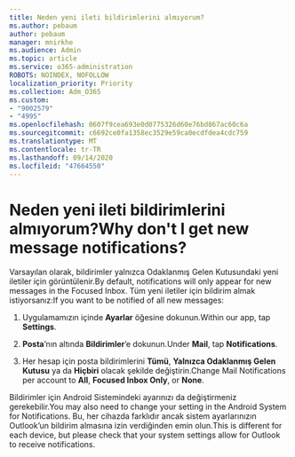 ```yaml
---
title: Neden yeni ileti bildirimlerini almıyorum?
ms.author: pebaum
author: pebaum
manager: mnirkhe
ms.audience: Admin
ms.topic: article
ms.service: o365-administration
ROBOTS: NOINDEX, NOFOLLOW
localization_priority: Priority
ms.collection: Adm_O365
ms.custom:
- "9002579"
- "4995"
ms.openlocfilehash: 0607f9cea693e0d0775326d60e76bd867ac60c6a
ms.sourcegitcommit: c6692ce0fa1358ec3529e59ca0ecdfdea4cdc759
ms.translationtype: MT
ms.contentlocale: tr-TR
ms.lasthandoff: 09/14/2020
ms.locfileid: "47664550"
---
```

# <a name="why-dont-i-get-new-message-notifications"></a><span data-ttu-id="e8161-102">Neden yeni ileti bildirimlerini almıyorum?</span><span class="sxs-lookup"><span data-stu-id="e8161-102">Why don't I get new message notifications?</span></span>

<span data-ttu-id="e8161-103">Varsayılan olarak, bildirimler yalnızca Odaklanmış Gelen Kutusundaki yeni iletiler için görüntülenir.</span><span class="sxs-lookup"><span data-stu-id="e8161-103">By default, notifications will only appear for new messages in the Focused Inbox.</span></span> <span data-ttu-id="e8161-104">Tüm yeni iletiler için bildirim almak istiyorsanız:</span><span class="sxs-lookup"><span data-stu-id="e8161-104">If you want to be notified of all new messages:</span></span>

1. <span data-ttu-id="e8161-105">Uygulamamızın içinde **Ayarlar** öğesine dokunun.</span><span class="sxs-lookup"><span data-stu-id="e8161-105">Within our app, tap **Settings**.</span></span>

2. <span data-ttu-id="e8161-106">**Posta**’nın altında **Bildirimler**’e dokunun.</span><span class="sxs-lookup"><span data-stu-id="e8161-106">Under **Mail**, tap **Notifications**.</span></span>

3. <span data-ttu-id="e8161-107">Her hesap için posta bildirimlerini **Tümü**, **Yalnızca Odaklanmış Gelen Kutusu** ya da **Hiçbiri** olacak şekilde değiştirin.</span><span class="sxs-lookup"><span data-stu-id="e8161-107">Change Mail Notifications per account to **All**, **Focused Inbox Only**, or **None**.</span></span>

<span data-ttu-id="e8161-108">Bildirimler için Android Sistemindeki ayarınızı da değiştirmeniz gerekebilir.</span><span class="sxs-lookup"><span data-stu-id="e8161-108">You may also need to change your setting in the Android System for Notifications.</span></span> <span data-ttu-id="e8161-109">Bu, her cihazda farklıdır ancak sistem ayarlarınızın Outlook’un bildirim almasına izin verdiğinden emin olun.</span><span class="sxs-lookup"><span data-stu-id="e8161-109">This is different for each device, but please check that your system settings allow for Outlook to receive notifications.</span></span>
